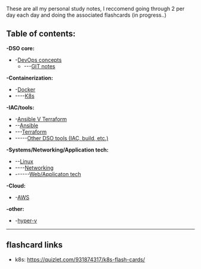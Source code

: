 These are all my personal study notes, I reccomend going through 2 per day each day and doing the associated flashcards (in progress..)

## Table of contents:

**-DSO core:**
- -[DevOps concepts](https://github.com/ReyFScode/DSO-notes/blob/main/DEVOPS%20concepts.md)
  - ---[GIT notes](https://github.com/ReyFScode/DSO-notes/blob/main/GIT%20notes.md)

**-Containerization:**
- -[Docker](https://github.com/ReyFScode/DSO-notes/blob/main/Docker%20notes.md)
- ----[K8s](https://github.com/ReyFScode/DSO-notes/blob/main/Kubernetes%20notes.md)

**-IAC/tools:**
- -[Ansible V Terraform](https://github.com/ReyFScode/DSO-notes/blob/main/Ansible%20V%20terraform.md)
- --[Ansible](https://github.com/ReyFScode/DSO-notes/blob/main/Ansible%20Notes.md)
- ---[Terraform](https://github.com/ReyFScode/DSO-notes/blob/main/Terraform%20notes.md)
- -----[Other DSO tools (IAC, build, etc.)](https://github.com/ReyFScode/DSO-notes/blob/main/Other%20DSO%20tools.md)

**-Systems/Networking/Application tech:**
- --[Linux](https://github.com/ReyFScode/DSO-notes/blob/main/Linux%20%2B%20Bash%20scripting%20notes.md)
- ----[Networking](https://github.com/ReyFScode/DSO-notes/blob/main/Essential%20networking%20concepts.md)
- ------[Web/Applicaton tech](https://github.com/ReyFScode/DSO-notes/blob/main/Web%2BApplication%20technologies.md)

**-Cloud:**
- -[AWS](https://github.com/ReyFScode/DSO-notes/blob/main/AWS%20NOTES.md)

**-other:**
- -[hyper-v](https://github.com/ReyFScode/DSO-notes/blob/main/Hyper%20-%20V%20notes.md)



---
## flashcard links
- k8s: https://quizlet.com/931874317/k8s-flash-cards/
